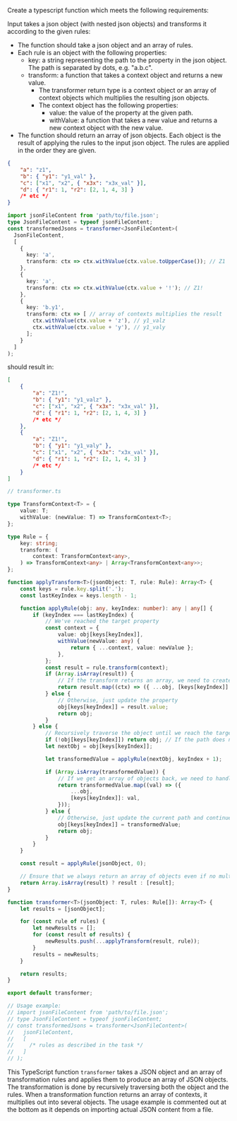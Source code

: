 Create a typescript function which meets the following requirements:

Input takes a json object (with nested json objects) and transforms it according to the given rules:

-   The function should take a json object and an array of rules.
-   Each rule is an object with the following properties:
    -   key: a string representing the path to the property in the json object. The path is separated by dots, e.g. "a.b.c".
    -   transform: a function that takes a context object and returns a new value.
        -   The transformer return type is a context object or an array of context objects which multiplies the resulting json objects.
        -   The context object has the following properties:
            -   value: the value of the property at the given path.
            -   withValue: a function that takes a new value and returns a new context object with the new value.
-   The function should return an array of json objects. Each object is the result of applying the rules to the input json object. The rules are applied in the order they are given.

```json
{
	"a": "z1",
	"b": { "y1": "y1_val" },
	"c": ["x1", "x2", { "x3x": "x3x_val" }],
	"d": { "r1": 1, "r2": [2, 1, 4, 3] }
	/* etc */
}
```

```typescript
import jsonFileContent from 'path/to/file.json';
type JsonFileContent = typeof jsonFileContent;
const transformedJsons = transformer<JsonFileContent>(
  JsonFileContent,
  [
    {
      key: 'a',
      transform: ctx => ctx.withValue(ctx.value.toUpperCase()); // Z1
    },
    {
      key: 'a',
      transform: ctx => ctx.withValue(ctx.value + '!'); // Z1!
    },
    {
      key: 'b.y1',
      transform: ctx => [ // array of contexts multiplies the result
        ctx.withValue(ctx.value + 'z'), // y1_valz
        ctx.withValue(ctx.value + 'y'), // y1_valy
      ];
    }
  ]
);
```

should result in:

```json
[
	{
		"a": "Z1!",
		"b": { "y1": "y1_valz" },
		"c": ["x1", "x2", { "x3x": "x3x_val" }],
		"d": { "r1": 1, "r2": [2, 1, 4, 3] }
		/* etc */
	},
	{
		"a": "Z1!",
		"b": { "y1": "y1_valy" },
		"c": ["x1", "x2", { "x3x": "x3x_val" }],
		"d": { "r1": 1, "r2": [2, 1, 4, 3] }
		/* etc */
	}
]
```

<!-- ----------------------------------------------------------------------- -->
<!--                                Response                                 -->
<!-- ----------------------------------------------------------------------- -->

```typescript
// transformer.ts

type TransformContext<T> = {
	value: T;
	withValue: (newValue: T) => TransformContext<T>;
};

type Rule = {
	key: string;
	transform: (
		context: TransformContext<any>,
	) => TransformContext<any> | Array<TransformContext<any>>;
};

function applyTransform<T>(jsonObject: T, rule: Rule): Array<T> {
	const keys = rule.key.split('.');
	const lastKeyIndex = keys.length - 1;

	function applyRule(obj: any, keyIndex: number): any | any[] {
		if (keyIndex === lastKeyIndex) {
			// We've reached the target property
			const context = {
				value: obj[keys[keyIndex]],
				withValue(newValue: any) {
					return { ...context, value: newValue };
				},
			};
			const result = rule.transform(context);
			if (Array.isArray(result)) {
				// If the transform returns an array, we need to create multiple objects
				return result.map((ctx) => ({ ...obj, [keys[keyIndex]]: ctx.value }));
			} else {
				// Otherwise, just update the property
				obj[keys[keyIndex]] = result.value;
				return obj;
			}
		} else {
			// Recursively traverse the object until we reach the target property
			if (!obj[keys[keyIndex]]) return obj; // If the path does not exist, do nothing
			let nextObj = obj[keys[keyIndex]];

			let transformedValue = applyRule(nextObj, keyIndex + 1);

			if (Array.isArray(transformedValue)) {
				// If we get an array of objects back, we need to handle each one separately
				return transformedValue.map((val) => ({
					...obj,
					[keys[keyIndex]]: val,
				}));
			} else {
				// Otherwise, just update the current path and continue
				obj[keys[keyIndex]] = transformedValue;
				return obj;
			}
		}
	}

	const result = applyRule(jsonObject, 0);

	// Ensure that we always return an array of objects even if no multiplication occurred
	return Array.isArray(result) ? result : [result];
}

function transformer<T>(jsonObject: T, rules: Rule[]): Array<T> {
	let results = [jsonObject];

	for (const rule of rules) {
		let newResults = [];
		for (const result of results) {
			newResults.push(...applyTransform(result, rule));
		}
		results = newResults;
	}

	return results;
}

export default transformer;

// Usage example:
// import jsonFileContent from 'path/to/file.json';
// type JsonFileContent = typeof jsonFileContent;
// const transformedJsons = transformer<JsonFileContent>(
//   jsonFileContent,
//   [
//     /* rules as described in the task */
//   ]
// );
```

This TypeScript function `transformer` takes a JSON object and an array of transformation rules and applies them to produce an array of JSON objects. The transformation is done by recursively traversing both the object and the rules. When a transformation function returns an array of contexts, it multiplies out into several objects. The usage example is commented out at the bottom as it depends on importing actual JSON content from a file.
